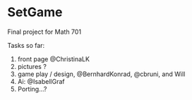 SetGame
=======

Final project for Math 701

Tasks so far: 
1. front page @ChristinaLK
2. pictures ?
3. game play / design, @BernhardKonrad, @cbruni, and Will
4. Ai: @IsabellGraf
5. Porting...?